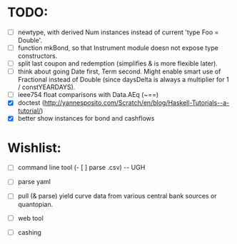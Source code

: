 TODO:
=====

- [ ] newtype, with derived Num instances instead of current 'type Foo = Double'.
- [ ] function mkBond, so that Instrument module doesn not expose type constructors.
- [ ] split last coupon and redemption (simplifies & is more flexible later).
- [ ] think about going Date first, Term second. Might enable smart use of Fractional instead of Double (since daysDelta is always a multiplier for 1 / constYEARDAYS).
- [ ] ieee754 float comparisons with Data.AEq (~==)
- [x] doctest (http://yannesposito.com/Scratch/en/blog/Haskell-Tutorials--a-tutorial/)
- [x] better show instances for bond and cashflows

Wishlist:
=========

- [ ] command line tool
(- [ ] parse .csv) -- UGH
- [ ] parse yaml
- [ ] pull (& parse) yield curve data from various central bank sources or quantopian.
- [ ] web tool
- [ ] cashing

